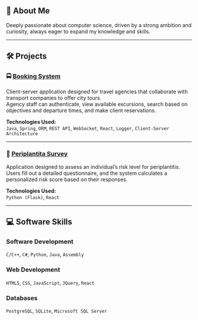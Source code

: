 ## 👋 About Me

Deeply passionate about computer science, driven by a strong ambition and curiosity, always eager to expand my
knowledge and skills.

---

## 🛠️ Projects

### 🚍 [**Booking System**](https://github.com/pstefangabriel/Booking-System)
Client-server application designed for travel agencies that collaborate with transport companies to offer city tours.  
Agency staff can authenticate, view available excursions, search based on objectives and departure times, and make client reservations.

**Technologies Used:**  
`Java`, `Spring`, `ORM`, `REST API`, `WebSocket`, `React`, `Logger`, `Client-Server Architecture`

---

### 🦷 [**Periplantita Survey**](https://github.com/pstefangabriel/Periplantita-Survey)  
Application designed to assess an individual’s risk level for periplantitis. Users fill out a detailed questionnaire, and the system calculates a personalized risk score based on their responses.

**Technologies Used:**  
`Python (Flask)`, `React`

---

## 💻 Software Skills

### **Software Development**
`C/C++`, `C#`, `Python`, `Java`, `Assembly`

### **Web Development**  
`HTML5`, `CSS`, `JavaScript`, `JQuery`, `React`

### **Databases**  
`PostgreSQL`, `SQLite`, `Microsoft SQL Server`
